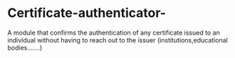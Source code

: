 # Certificate-authenticator-
A module that confirms the authentication of any certificate issued to an individual without having to reach out to the issuer (institutions,educational bodies.......)
